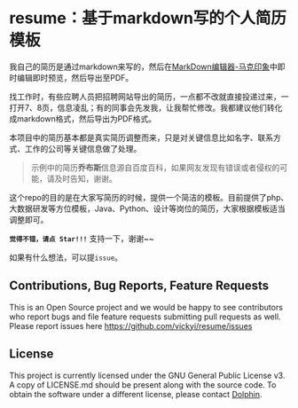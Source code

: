 # resume：基于markdown写的个人简历模板

我自己的简历是通过markdown来写的，然后在[MarkDown编辑器-马克印象](https://maxiang.io/)中即时编辑即时预览，然后导出至PDF。

找工作时，有些应聘人员把招聘网站导出的简历，一点都不改就直接投递过来，一打开7、8页，信息凌乱；有的同事会先发我，让我帮忙修改。我都建议他们转化成markdown格式，然后导出为PDF格式。

本项目中的简历基本都是真实简历调整而来，只是对关键信息比如名字、联系方式、工作的公司等关键信息做了处理。

> 示例中的简历**乔布斯**信息源自百度百科，如果网友发现有错误或者侵权的可能，请及时告知，谢谢。

这个repo的目的是在大家写简历的时候，提供一个简洁的模板。目前提供了php、大数据研发等方位模板，Java、Python、设计等岗位的简历，大家根据模板适当调整即可。

**`觉得不错，请点 Star!!!`** 支持一下，谢谢~~

如果有什么想法，可以提`issue`。

## Contributions, Bug Reports, Feature Requests

This is an Open Source project and we would be happy to see contributors who report bugs and file feature requests
submitting pull requests as well. Please report issues here https://github.com/vickyi/resume/issues

## License

This project is currently licensed under the GNU General Public License v3. A copy of LICENSE.md should be present
along with the source code. To obtain the software under a different license, please contact [Dolphin](dolphinzhang@gmail.com).
